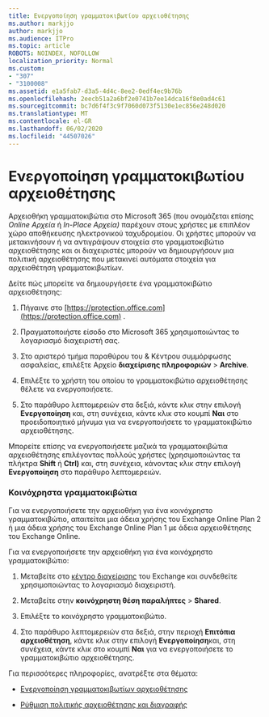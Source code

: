 ```yaml
---
title: Ενεργοποίηση γραμματοκιβωτίου αρχειοθέτησης
ms.author: markjjo
author: markjjo
ms.audience: ITPro
ms.topic: article
ROBOTS: NOINDEX, NOFOLLOW
localization_priority: Normal
ms.custom:
- "307"
- "3100008"
ms.assetid: e1a5fab7-d3a5-4d4c-8ee2-0edf4ec9b76b
ms.openlocfilehash: 2eecb51a2a6bf2e0741b7ee14dca16f8e0ad4c61
ms.sourcegitcommit: bc7d6f4f3c9f7060d073f5130e1ec856e248d020
ms.translationtype: MT
ms.contentlocale: el-GR
ms.lasthandoff: 06/02/2020
ms.locfileid: "44507026"
---
```

# <a name="enable-an-archive-mailbox"></a>Ενεργοποίηση γραμματοκιβωτίου αρχειοθέτησης

Αρχειοθήκη γραμματοκιβώτια στο Microsoft 365 (που ονομάζεται επίσης *Online Αρχεία* ή *In-Place Αρχεία)* παρέχουν στους χρήστες με επιπλέον χώρο αποθήκευσης ηλεκτρονικού ταχυδρομείου. Οι χρήστες μπορούν να μετακινήσουν ή να αντιγράψουν στοιχεία στο γραμματοκιβώτιο αρχειοθέτησης και οι διαχειριστές μπορούν να δημιουργήσουν μια πολιτική αρχειοθέτησης που μετακινεί αυτόματα στοιχεία για αρχειοθέτηση γραμματοκιβωτίων.
  
Δείτε πώς μπορείτε να δημιουργήσετε ένα γραμματοκιβώτιο αρχειοθέτησης:
  
1. Πήγαινε στο [https://protection.office.com](https://protection.office.com) .

2. Πραγματοποιήστε είσοδο στο Microsoft 365 χρησιμοποιώντας το λογαριασμό διαχειριστή σας.

3. Στο αριστερό τμήμα παραθύρου του &amp; Κέντρου συμμόρφωσης ασφαλείας, επιλέξτε Αρχείο **διαχείρισης πληροφοριών** \> **Archive**.

4. Επιλέξτε το χρήστη του οποίου το γραμματοκιβώτιο αρχειοθέτησης θέλετε να ενεργοποιήσετε.

5. Στο παράθυρο λεπτομερειών στα δεξιά, κάντε κλικ στην επιλογή **Ενεργοποίηση** και, στη συνέχεια, κάντε κλικ στο κουμπί **Ναι** στο προειδοποιητικό μήνυμα για να ενεργοποιήσετε το γραμματοκιβώτιο αρχειοθέτησης.

Μπορείτε επίσης να ενεργοποιήσετε μαζικά τα γραμματοκιβώτια αρχειοθέτησης επιλέγοντας πολλούς χρήστες (χρησιμοποιώντας τα πλήκτρα **Shift** ή **Ctrl)** και, στη συνέχεια, κάνοντας κλικ στην επιλογή **Ενεργοποίηση** στο παράθυρο λεπτομερειών.
  
### <a name="shared-mailboxes"></a>Κοινόχρηστα γραμματοκιβώτια

Για να ενεργοποιήσετε την αρχειοθήκη για ένα κοινόχρηστο γραμματοκιβώτιο, απαιτείται μια άδεια χρήσης του Exchange Online Plan 2 ή μια άδεια χρήσης του Exchange Online Plan 1 με άδεια αρχειοθέτησης του Exchange Online.  

Για να ενεργοποιήσετε την αρχειοθήκη για ένα κοινόχρηστο γραμματοκιβώτιο:

1. Μεταβείτε στο [κέντρο διαχείρισης](https://outlook.office365.com/ecp) του Exchange και συνδεθείτε χρησιμοποιώντας το λογαριασμό διαχειριστή.

2. Μεταβείτε στην **κοινόχρηστη θέση παραλήπτες**  >  **Shared**.

3. Επιλέξτε το κοινόχρηστο γραμματοκιβώτιο.

4. Στο παράθυρο λεπτομερειών στα δεξιά, στην περιοχή **Επιτόπια αρχειοθέτηση**, κάντε κλικ στην επιλογή **Ενεργοποίηση**και, στη συνέχεια, κάντε κλικ στο κουμπί **Ναι** για να ενεργοποιήσετε το γραμματοκιβώτιο αρχειοθέτησης.

Για περισσότερες πληροφορίες, ανατρέξτε στα θέματα:
  
- [Ενεργοποίηση γραμματοκιβωτίων αρχειοθέτησης](https://docs.microsoft.com/microsoft-365/compliance/enable-archive-mailboxes)

- [Ρύθμιση πολιτικής αρχειοθέτησης και διαγραφής](https://docs.microsoft.com//office365/securitycompliance/set-up-an-archive-and-deletion-policy-for-mailboxes)
